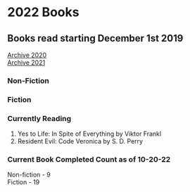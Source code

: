 <!-- Update the year here when you start a new README -->
# 2022 Books


<!-- Add the previous years archive to this link using same format -->
## Books read starting December 1st 2019
[Archive 2020](https://github.com/Tsukiyonocm/Reading-List/blob/main/README-2020.md)\
[Archive 2021](https://github.com/Tsukiyonocm/Reading-List/blob/main/README-2021.md)

<!-- Self Explanatory -->
### Non-Fiction


### Fiction

<!-- The fiction and non-fiction books I am currently reading. This will likely be transferred over from previous year as I wont likely have finished reading them. When archived, this will be removed from it.-->
### Currently Reading

1.	Yes to Life: In Spite of Everything by Viktor Frankl
2.	Resident Evil: Code Veronica by S. D. Perry


<!-- The completed counts for the year on record. Every time you update the document, update the date as well. -->
### Current Book Completed Count as of 10-20-22

Non-fiction - 9\
Fiction - 19